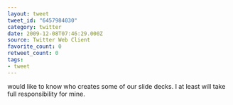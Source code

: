 ```yaml
---
layout: tweet
tweet_id: "6457984030"
category: twitter
date: 2009-12-08T07:46:29.000Z
source: Twitter Web Client
favorite_count: 0
retweet_count: 0
tags:
- tweet
---
```


would like to know who creates some of our slide decks. I at least will take full responsibility for mine.
